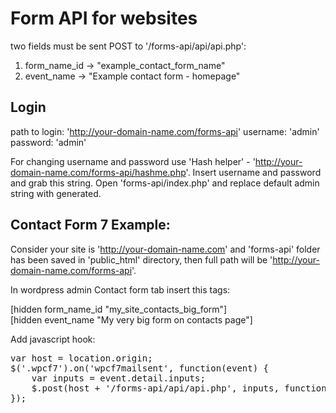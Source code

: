 # Form API for websites

two fields must be sent POST to '/forms-api/api/api.php':
1. form_name_id -> "example_contact_form_name"
2. event_name -> "Example contact form - homepage"

## Login

path to login: 'http://your-domain-name.com/forms-api'
username: 'admin'
password: 'admin'

For changing username and password use 'Hash helper' - 'http://your-domain-name.com/forms-api/hashme.php'.
Insert username and password and grab this string.
Open 'forms-api/index.php' and replace default admin string with generated.

## Contact Form 7 Example: 

Consider your site is 'http://your-domain-name.com' and 'forms-api' folder has been saved in 'public_html' directory, then full path will be 'http://your-domain-name.com/forms-api'.

In wordpress admin Contact form tab insert this tags:

[hidden form_name_id "my_site_contacts_big_form"] \
[hidden event_name "My very big form on contacts page"]

Add javascript hook:

<pre>
var host = location.origin;
$('.wpcf7').on('wpcf7mailsent', function(event) {
	var inputs = event.detail.inputs;
	$.post(host + '/forms-api/api/api.php', inputs, function(data) {});
});
</pre>


